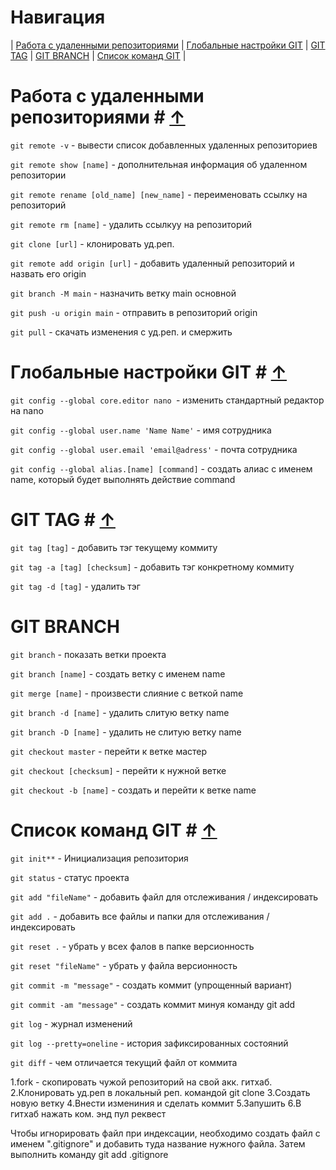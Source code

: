 # Навигация #

|
[Работа с удаленными репозиториями](#работа-с-удаленными-репозиториями--↑) |
[Глобальные настройки GIT](#глобальные-настройки-git--↑) |
[GIT TAG](#git-tag--↑) |
[GIT BRANCH](#git-branch) |
[Cписок команд GIT](#cписок-команд-git--↑) |

# Работа с удаленными репозиториями # [&#8593;](#навигация)

`git remote -v` - вывести список добавленных удаленных репозиториев

`git remote show [name]` - дополнительная информация об удаленном репозитории

`git remote rename [old_name] [new_name]` - переименовать ссылку на репозиторий

`git remote rm [name]` - удалить ссылкуу на репозиторий

`git clone [url]` - клонировать уд.реп.

`git remote add origin [url]` - добавить удаленный репозиторий и назвать его origin

`git branch -M main` - назначить ветку main основной

`git push -u origin main` - отправить в репозиторий origin

`git pull` - скачать изменения с уд.реп. и смержить


# Глобальные настройки GIT #  [&#8593;](#навигация)

`git config --global core.editor nano `- изменить стандартный редактор на nano

`git config --global user.name 'Name Name'` - имя сотрудника

`git config --global user.email 'email@adress'` - почта сотрудника

`git config --global alias.[name] [command]` - создать алиас с именем name, который будет выполнять действие command

# GIT TAG # [&#8593;](#навигация)

`git tag [tag]` - добавить тэг текущему коммиту

`git tag -a [tag] [checksum]` - добавить тэг конкретному коммиту

`git tag -d [tag]` - удалить тэг

# GIT BRANCH #  

`git branch` - показать ветки проекта

`git branch [name]` - создать ветку с именем name

`git merge [name]` - произвести слияние с веткой name

`git branch -d [name]` - удалить слитую ветку name

`git branch -D [name]` - удалить не слитую ветку name

`git checkout master` - перейти к ветке мастер

`git checkout [checksum]` - перейти к нужной ветке

`git checkout -b [name]` - создать и перейти к ветке name

# Cписок команд GIT # [&#8593;](#навигация)

`git init**` - Инициализация репозитория

`git status` - статус проекта

`git add "fileName"` - добавить файл для отслеживания / индексировать

`git add .` - добавить все файлы и папки для отслеживания / индексировать

`git reset .` - убрать у всех  фалов в папке версионность

`git reset "fileName"` - убрать у файла версионность

`git commit -m "message"` - создать коммит (упрощенный вариант)

`git commit -am "message"` - создать коммит минуя команду git add

`git log` - журнал изменений

`git log --pretty=oneline` - история зафиксированных состояний

`git diff` - чем отличается текущий файл от коммита





1.fork - скопировать чужой репозиторий на свой акк. гитхаб.
2.Клонировать уд.реп в локальный реп. командой git clone 
3.Создать новую ветку
4.Внести измениния и сделать коммит
5.Запушить 
6.В гитхаб нажать ком. энд пул реквест




Чтобы игнорировать файл при индексации, необходимо создать файл с именем ".gitignore" и добавить туда название нужного файла. Затем выполнить команду git add .gitignore
